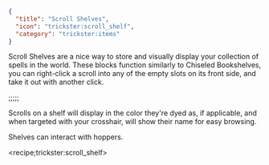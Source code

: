 ```json
{
  "title": "Scroll Shelves",
  "icon": "trickster:scroll_shelf",
  "category": "trickster:items"
}
```

Scroll Shelves are a nice way to store and visually display your collection of spells in the world.
These blocks function similarly to Chiseled Bookshelves, 
you can right-click a scroll into any of the empty slots on its front side,
and take it out with another click.

;;;;;

Scrolls on a shelf will display in the color they're dyed as, if applicable,
and when targeted with your crosshair, will show their name for easy browsing.


Shelves can interact with hoppers.

<recipe;trickster:scroll_shelf>
